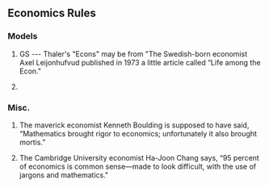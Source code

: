## Economics Rules

### Models

1. GS --- Thaler's "Econs" may be from "The Swedish-born economist Axel Leijonhufvud published in 1973 a little article called “Life among the Econ."

2. 

### Misc. 


1. The maverick economist Kenneth Boulding is supposed to have said, “Mathematics brought rigor to economics; unfortunately it also brought mortis.” 

2. The Cambridge University economist Ha-Joon Chang says, “95 percent of economics is common sense—made to look difficult, with the use of jargons and mathematics."



